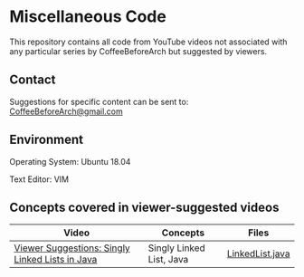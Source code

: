 # Miscellaneous Code

This repository contains all code from YouTube videos not associated with any particular series by CoffeeBeforeArch but suggested by viewers.

## Contact

Suggestions for specific content can be sent to: CoffeeBeforeArch@gmail.com

## Environment 
Operating System: Ubuntu 18.04

Text Editor: VIM

## Concepts covered in viewer-suggested videos 
| Video | Concepts | Files |
| ----- | -------- | ----- |
| <a href=https://youtu.be/m7XmKrl0Q9A>Viewer Suggestions: Singly Linked Lists in Java</a> | Singly Linked List, Java | <a href=https://github.com/CoffeeBeforeArch/misc_code/blob/master/java_sll/LinkedList.java>LinkedList.java</a> |

